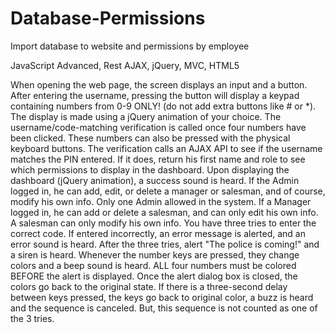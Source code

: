 # Database-Permissions
Import database to website and permissions by employee

JavaScript Advanced, Rest AJAX, jQuery, MVC, HTML5

When opening the web page, the screen displays an input and a button. After entering the
username, pressing the button will display a keypad containing numbers from 0-9 ONLY! (do not
add extra buttons like # or *). The display is made using a jQuery animation of your choice.
 The username/code-matching verification is called once four numbers have been clicked. These
numbers can also be pressed with the physical keyboard buttons.
 The verification calls an AJAX API to see if the username matches the PIN entered. If it does,
return his first name and role to see which permissions to display in the dashboard. Upon
displaying the dashboard (jQuery animation), a success sound is heard.
 If the Admin logged in, he can add, edit, or delete a manager or salesman, and of course, modify
his own info. Only one Admin allowed in the system.
If a Manager logged in, he can add or delete a salesman, and can only edit his own info.
A salesman can only modify his own info.
 You have three tries to enter the correct code. If entered incorrectly, an error message is alerted,
and an error sound is heard. After the three tries, alert "The police is coming!" and a siren is
heard.
 Whenever the number keys are pressed, they change colors and a beep sound is heard. ALL four
numbers must be colored BEFORE the alert is displayed.
 Once the alert dialog box is closed, the colors go back to the original state.
 If there is a three-second delay between keys pressed, the keys go back to original color, a buzz is
heard and the sequence is canceled. But, this sequence is not counted as one of the 3 tries. 
